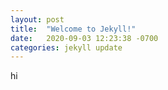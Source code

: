 ```yaml
---
layout: post
title:  "Welcome to Jekyll!"
date:   2020-09-03 12:23:38 -0700
categories: jekyll update
---
```

hi
